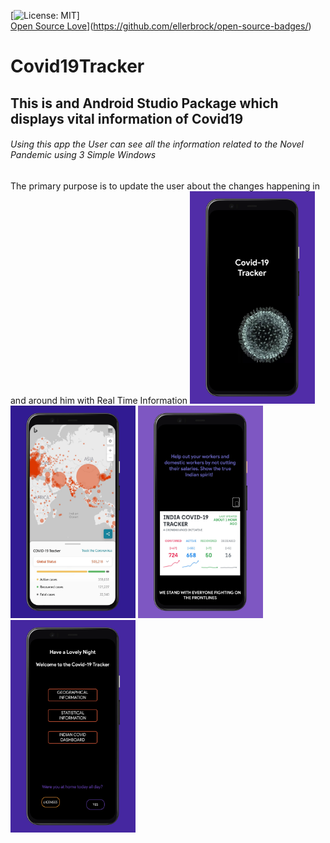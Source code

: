[![License: MIT](https://img.shields.io/badge/License-MIT-success.svg)]<br>[Open Source Love](https://badges.frapsoft.com/os/v2/open-source.svg?v=103)](https://github.com/ellerbrock/open-source-badges/)
# Covid19Tracker
## This is and Android Studio Package which displays vital information of Covid19 
###### Using this app the User can see all the information related to the Novel Pandemic using 3 Simple Windows
The primary purpose is to update the user about the changes happening in and around him with Real Time Information
<img src="https://github.com/the-rebooted-coder/Covid19Tracker/blob/master/app/Splash%20Screen.png" width="200">
<img src="https://github.com/the-rebooted-coder/Covid19Tracker/blob/master/app/Detailed%20Information.png" width="200">
<img src="https://github.com/the-rebooted-coder/Covid19Tracker/blob/master/app/Indian%20Dashboard.png" width="200">
<img src="https://github.com/the-rebooted-coder/Covid19Tracker/blob/master/app/Simple%20UI.png" width="200">
